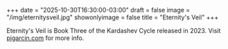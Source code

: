 +++
date = "2025-10-30T16:30:00-03:00"
draft = false
image = "/img/eternitysveil.jpg"
showonlyimage = false
title = "Eternity's Veil"
+++

Eternity's Veil is Book Three of the Kardashev Cycle released in 2023. Visit [pjgarcin.com](https://pjgarcin.com) for more info.
